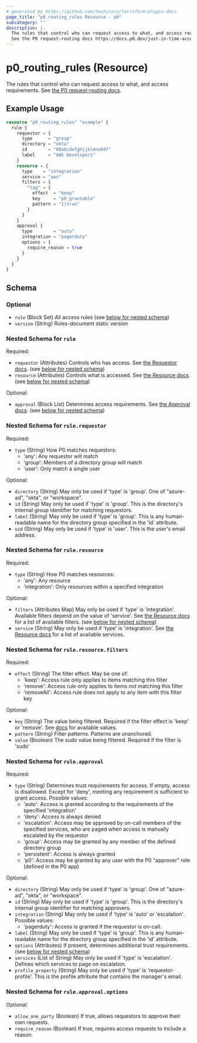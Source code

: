 ```yaml
---
# generated by https://github.com/hashicorp/terraform-plugin-docs
page_title: "p0_routing_rules Resource - p0"
subcategory: ""
description: |-
  The rules that control who can request access to what, and access requirements.
  See the P0 request-routing docs https://docs.p0.dev/just-in-time-access/request-routing.
---
```


# p0_routing_rules (Resource)

The rules that control who can request access to what, and access requirements.
See [the P0 request-routing docs](https://docs.p0.dev/just-in-time-access/request-routing).

## Example Usage

```terraform
resource "p0_routing_rules" "example" {
  rule {
    requestor = {
      type      = "group"
      directory = "okta"
      id        = "00abcdefghijklmno697"
      label     = "AWS Developers"
    }
    resource = {
      type    = "integration"
      service = "aws"
      filters = {
        "tag" = {
          effect  = "keep"
          key     = "p0_grantable"
          pattern = "1|true"
        }
      }
    }
    approval {
      type        = "auto"
      integration = "pagerduty"
      options = {
        require_reason = true
      }
    }
  }
}
```

<!-- schema generated by tfplugindocs -->
## Schema

### Optional

- `rule` (Block Set) All access rules (see [below for nested schema](#nestedblock--rule))
- `version` (String) Rules-document static version

<a id="nestedblock--rule"></a>
### Nested Schema for `rule`

Required:

- `requestor` (Attributes) Controls who has access. See [the Requestor docs](https://docs.p0.dev/just-in-time-access/request-routing#requestor). (see [below for nested schema](#nestedatt--rule--requestor))
- `resource` (Attributes) Controls what is accessed. See [the Resource docs](https://docs.p0.dev/just-in-time-access/request-routing#resource). (see [below for nested schema](#nestedatt--rule--resource))

Optional:

- `approval` (Block List) Determines access requirements. See [the Approval docs](https://docs.p0.dev/just-in-time-access/request-routing#approval). (see [below for nested schema](#nestedblock--rule--approval))

<a id="nestedatt--rule--requestor"></a>
### Nested Schema for `rule.requestor`

Required:

- `type` (String) How P0 matches requestors:
    - 'any': Any requestor will match
    - 'group': Members of a directory group will match
    - 'user': Only match a single user

Optional:

- `directory` (String) May only be used if 'type' is 'group'. One of "azure-ad", "okta", or "workspace".
- `id` (String) May only be used if 'type' is 'group'. This is the directory's internal group identifier for matching requestors.
- `label` (String) May only be used if 'type' is 'group'. This is any human-readable name for the directory group specified in the 'id' attribute.
- `uid` (String) May only be used if 'type' is 'user'. This is the user's email address.


<a id="nestedatt--rule--resource"></a>
### Nested Schema for `rule.resource`

Required:

- `type` (String) How P0 matches resources:
    - 'any': Any resource
    - 'integration': Only resources within a specified integration

Optional:

- `filters` (Attributes Map) May only be used if 'type' is 'integration'. Available filters depend on the value of 'service'.
See [the Resource docs](https://docs.p0.dev/just-in-time-access/request-routing#resource) for a list of available filters. (see [below for nested schema](#nestedatt--rule--resource--filters))
- `service` (String) May only be used if 'type' is 'integration'.
See [the Resource docs](https://docs.p0.dev/just-in-time-access/request-routing#resource) for a list of available services.

<a id="nestedatt--rule--resource--filters"></a>
### Nested Schema for `rule.resource.filters`

Required:

- `effect` (String) The filter effect. May be one of:
    - 'keep': Access rule only applies to items matching this filter
    - 'remove': Access rule only applies to items _not_ matching this filter
    - 'removeAll': Access rule does not apply to any item with this filter key

Optional:

- `key` (String) The value being filtered. Required if the filter effect is 'keep' or 'remove'.
See [docs](https://docs.p0.dev/just-in-time-access/request-routing#resource) for available values.
- `pattern` (String) Filter patterns. Patterns are unanchored.
- `value` (Boolean) The sudo value being filtered. Required if the filter is 'sudo'

<a id="nestedblock--rule--approval"></a>
### Nested Schema for `rule.approval`

Required:

- `type` (String) Determines trust requirements for access. If empty, access is disallowed. Except for 'deny', meeting any requirement is sufficient to grant access. Possible values:
    - 'auto': Access is granted according to the requirements of the specified 'integration'
    - 'deny': Access is always denied
    - 'escalation': Access may be approved by on-call members of the specified services, who are paged when access is manually escalated by the requestor
    - 'group': Access may be granted by any member of the defined directory group
    - 'persistent': Access is always granted
    - 'p0': Access may be granted by any user with the P0 "approver" role (defined in the P0 app)

Optional:

- `directory` (String) May only be used if 'type' is 'group'. One of "azure-ad", "okta", or "workspace".
- `id` (String) May only be used if 'type' is 'group'. This is the directory's internal group identifier for matching approvers.
- `integration` (String) May only be used if 'type' is 'auto' or 'escalation'. Possible values:
    - 'pagerduty': Access is granted if the requestor is on-call.
- `label` (String) May only be used if 'type' is 'group'. This is any human-readable name for the directory group specified in the 'id' attribute.
- `options` (Attributes) If present, determines additional trust requirements. (see [below for nested schema](#nestedatt--rule--approval--options))
- `services` (List of String) May only be used if 'type' is 'escalation'. Defines which services to page on escalation.
- `profile_property` (String) May only be used if 'type' is 'requestor-profile'. This is the profile attribute that contains the manager's email.

<a id="nestedatt--rule--approval--options"></a>
### Nested Schema for `rule.approval.options`

Optional:

- `allow_one_party` (Boolean) If true, allows requestors to approve their own requests.
- `require_reason` (Boolean) If true, requires access requests to include a reason.
